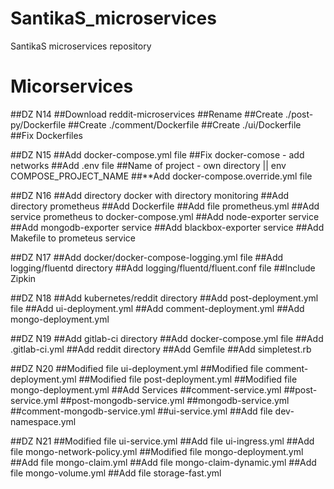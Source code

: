# SantikaS_microservices
SantikaS microservices repository
# Micorservices
##DZ N14
##Download reddit-microservices
##Rename
##Create ./post-py/Dockerfile
##Create ./comment/Dockerfile
##Create ./ui/Dockerfile
##Fix Dockerfiles

##DZ N15
##Add docker-compose.yml file
##Fix docker-comose - add networks
##Add .env file
##Name of project - own directory || env COMPOSE_PROJECT_NAME
##**Add docker-compose.override.yml file

##DZ N16
##Add directory docker with directory monitoring
##Add directory prometheus
##Add Dockerfile
##Add file prometheus.yml
##Add service prometheus to docker-compose.yml
##Add node-exporter service
##Add mongodb-exporter service
##Add blackbox-exporter service
##Add Makefile to prometeus service

##DZ N17
##Add docker/docker-compose-logging.yml file
##Add logging/fluentd directory
##Add logging/fluentd/fluent.conf file
##Include Zipkin

##DZ N18
##Add kubernetes/reddit directory
##Add post-deployment.yml file
##Add ui-deployment.yml
##Add comment-deployment.yml
##Add mongo-deployment.yml

##DZ N19
##Add gitlab-ci directory
##Add docker-compose.yml file
##Add .gitlab-ci.yml
##Add reddit directory
##Add Gemfile
##Add simpletest.rb

##DZ N20
##Modified file ui-deployment.yml
##Modified file comment-deployment.yml
##Modified file post-deployment.yml
##Modified file mongo-deployment.yml
##Add Services
##comment-service.yml
##post-service.yml
##post-mongodb-service.yml
##mongodb-service.yml
##comment-mongodb-service.yml
##ui-service.yml
##Add file dev-namespace.yml

##DZ N21
##Modified file ui-service.yml
##Add file ui-ingress.yml
##Add file mongo-network-policy.yml
##Modified file mongo-deployment.yml
##Add file mongo-claim.yml
##Add file mongo-claim-dynamic.yml
##Add file mongo-volume.yml
##Add file storage-fast.yml
